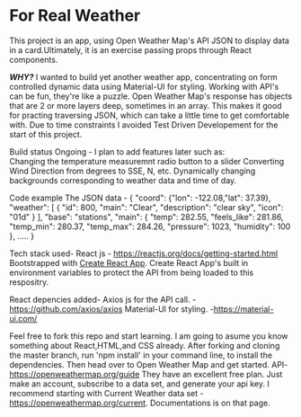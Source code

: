 
<h1>For Real Weather</h1>
This project is an app, using Open Weather Map's API JSON to display data in a card.Ultimately, it is an exercise passing props through React components.

**_WHY?_**
 I wanted to build yet another weather app, concentrating on form controlled dynamic data using Material-UI for styling. 
 Working with API's can be fun, they're like a puzzle. Open Weather Map's response has objects that are 2 or more layers deep, sometimes in an array. This makes it good for practing traversing JSON, which can take a little time to get comfortable with.
 Due to time constraints I avoided Test Driven Developement for the start of this project.

Build status
Ongoing - 
I plan to add features later such as:    
    Changing the temperature measuremnt radio button to a slider
    Converting Wind Direction from degrees to SSE, N, etc. 
    Dynamically changing backgrounds corresponding to weather data and time of day.

Code example
The JSON data -
{
  "coord": {"lon": -122.08,"lat": 37.39},
  "weather": [
    {
      "id": 800,
      "main": "Clear",
      "description": "clear sky",
      "icon": "01d"
    }
  ],
  "base": "stations",
  "main": {
    "temp": 282.55,
    "feels_like": 281.86,
    "temp_min": 280.37,
    "temp_max": 284.26,
    "pressure": 1023,
    "humidity": 100
  },
 .....
}

Tech stack used-
React js - https://reactjs.org/docs/getting-started.html
Bootstrapped with [Create React App](https://github.com/facebook/create-react-app).
Create React App's built in environment variables to protect the API from being loaded to this respositry.

React depencies added-
    Axios js for the API call. - https://github.com/axios/axios
    Material-UI for styling. -https://material-ui.com/

Feel free to fork this repo and start learning. I am going to asume you know something about React,HTML,and CSS already.
After forking and cloning the master branch, run 'npm install' in your command line, to install the dependencies. Then head over to Open Weather Map and get started.
API-https://openweathermap.org/guide
They have an excellent free plan. Just make an account, subscribe to a data set, and generate your api key. I recommend starting with Current Weather data set - https://openweathermap.org/current. Documentations is on that page.


